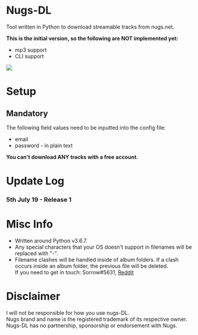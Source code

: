 # Nugs-DL
Tool written in Python to download streamable tracks from nugs.net.

**This is the initial version, so the following are NOT implemented yet:**
- mp3 support    
- CLI support    

![](https://thoas.feralhosting.com/sorrow/Nugs-DL/ss01.jpg)

# Setup
## Mandatory ##
The following field values need to be inputted into the config file:
- email
- password - in plain text

**You can't download ANY tracks with a free account.**

# Update Log #
### 5th July 19 - Release 1 ###

# Misc Info
- Written around Python v3.6.7.    
- Any special characters that your OS doesn't support in filenames will be replaced with "-".    
- Filename clashes will be handled inside of album folders. If a clash occurs inside an album folder, the previous file will be deleted.     
If you need to get in touch: Sorrow#5631, [Reddit](https://www.reddit.com/user/Sorrow446)

# Disclaimer
I will not be responsible for how you use nugs-DL.    
Nugs brand and name is the registered trademark of its respective owner.    
Nugs-DL has no partnership, sponsorship or endorsement with Nugs.    
